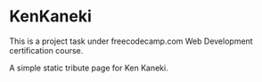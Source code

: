 # KenKaneki

This is a project task under freecodecamp.com Web Development certification course.

A simple static tribute page for Ken Kaneki.
